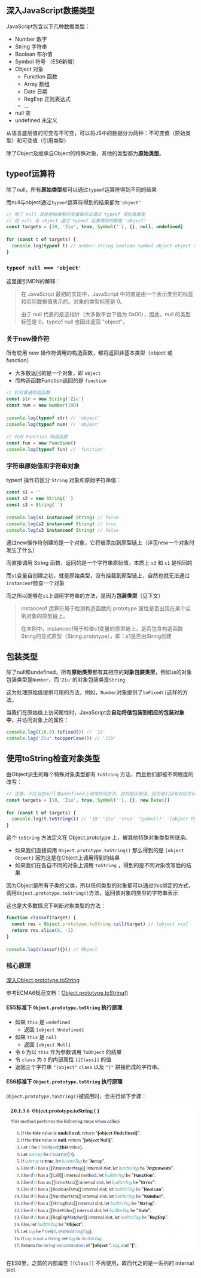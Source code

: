 ## 深入JavaScript数据类型

JavaScript包含以下几种数据类型：

- Number 数字
- String 字符串
- Boolean 布尔值
- Symbol 符号 （ES6新增）
- Object 对象
  - Function 函数
  - Array 数组
  - Date 日期
  - RegExp 正则表达式
  - ...
- null 空
- undefined 未定义

从语言底层值的可变与不可变，可以将JS中的数据分为两种：不可变值（原始类型）和可变值（引用类型）

除了Object及继承自Object的特殊对象，其他的类型都为**原始类型**。

## typeof运算符

除了null，所有**原始类型**都可以通过`typeof`运算符得到不同的结果

而null与object通过`typeof`运算符得到的结果都为`'object'`

```javascript
// 除了 null 其他原始类型的变量都可以通过 typeof 得到其类型
// 而 null 与 object 通过 typeof 运算得到的都是 'object'
const targets = [18, 'Ziu', true, Symbol(''), {}, null, undefined]

for (const t of targets) {
  console.log(typeof t) // number string boolean symbol object object undefined
}
```

### `typeof null === 'object'`

这里援引MDN的解释：

> 在 JavaScript 最初的实现中，JavaScript 中的值是由一个表示类型的标签和实际数据值表示的。对象的类型标签是 0。
> 
> 由于 null 代表的是空指针（大多数平台下值为 0x00），因此，null 的类型标签是 0，typeof null 也因此返回 "object"。

### 关于new操作符

所有使用 new 操作符调用的构造函数，都将返回非基本类型（object 或 function）

- 大多数返回的是一个对象，即 `object`
- 而构造函数Function返回的是 `function`

```javascript
// 针对普通构造函数
const str = new String('Ziu')
const num = new Number(100)

console.log(typeof str) // 'object'
console.log(typeof num) // 'object'

// 针对 Function 构造函数
const fun = new Function()
console.log(typeof fun) // 'function'
```

### 字符串原始值和字符串对象

typeof 操作符区分 `String` 对象和原始字符串值：

```javascript
const s1 = ''
const s2 = new String('')
const s3 = String('')

console.log(s1 instanceof String) // false
console.log(s2 instanceof String) // true
console.log(s3 instanceof String) // false
```

通过new操作符创建的是一个对象，它将被添加到原型链上（详见new一个对象时发生了什么）

而直接调用 String 函数，返回的是一个字符串原始值，本质上 `s3` 和 `s1` 是相同的

而`s1`变量自创建之初，就是原始类型，没有挂载到原型链上，自然也就无法通过`instanceof`检查一个对象

而之所以能够在`s1`上调用字符串的方法，是因为**包装类型**（见下文）

> instanceof 运算符用于检测构造函数的 prototype 属性是否出现在某个实例对象的原型链上。
> 
> 在本例中，instanceof用于检查s1变量的原型链上，是否包含构造函数String的显式原型（String.prototype），即：s1是否由String创建

## 包装类型

除了null和undefined，所有**原始类型**都有其相应的**对象包装类型**，例如`18`的对象包装类型是`Number`，而`'Ziu'`的对象包装类是`String`

这为处理原始值提供可用的方法，例如，`Number`对象提供了`toFixed()`这样的方法。

当我们在原始值上访问属性时，JavaScript会**自动将值包装到相应的包装对象中**，并访问对象上的属性：

```javascript
console.log((18.8).toFixed()) // '19'
console.log('Ziu'.toUpperCase()) // 'ZIU'
```

## 使用toString检查对象类型

由Object派生的每个特殊对象类型都有 `toString` 方法，而且他们都被不同程度的改写：

```javascript
// 注意，不应当在null或undefined上调用任何方法，这将抛出错误，因为他们没有对应任何包装类型
const targets = [18, 'Ziu', true, Symbol(''), {}, new Date()]

for (const t of targets) {
  console.log(t.toString()) // '18' 'Ziu' 'true' 'Symbol()' '[object Object]' Sat Feb 18 2023 20:49:31 GMT+0800 (GMT+08:00)
}
```

这个 `toString` 方法定义在 Object.prototype 上，被其他特殊对象类型所继承。

- 如果我们直接调用 `Object.prototype.toString()` 那么得到的是 `[object Object]` 因为这是在Object上调用得到的结果
- 如果我们在各自不同的对象上调用 `toString` ，得到的是不同对象改写后的结果

因为Object是所有子类的父类，所以任何类型的对象都可以通过this绑定的方式，调用`Object.prototype.toString()`方法，返回该对象的类型的字符串表示

这也是大多数情况下判断对象类型的方法：

```js
function classof(target) {
  const res = Object.prototype.toString.call(target) // [object xxx]
  return res.slice(8, -1)
}

console.log(classof({})) // Object
```

### 核心原理

[深入Object.prototype.toString](https://juejin.cn/post/6844903477940846600)

参考ECMA6规范文档：[Object.prototype.toString()](https://tc39.es/ecma262/multipage/fundamental-objects.html#sec-object.prototype.tostring)

#### ES5标准下 `Object.prototype.toString` 执行原理

- 如果 `this` 是 `undefined`
  - 返回 `[object Undefined]`
- 如果 `this` 是 `null `
  - 返回 `[object Null]`
- 令 `O` 为以 `this` 作为参数调用 `ToObject` 的结果
- 令 `class` 为 `O` 的内部属性 `[[Class]]` 的值
- 返回三个字符串 `"[object"` `class` 以及 `"]"` 拼接而成的字符串。

#### ES6标准下 `Object.prototype.toString` 执行原理

`Object.prototype.toString()`被调用时，会进行如下步骤：

![Object.prototype.toString()](./assets/Object.prototype.toString.png)

在ES6里，之前的内部属性 `[[Class]]` 不再使用，取而代之的是一系列的 internal slot

